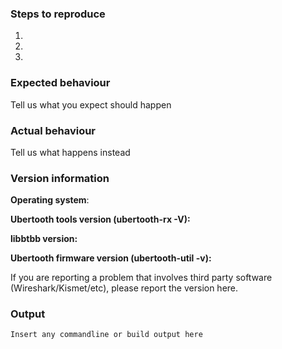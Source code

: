 ### Steps to reproduce
1.
2.
3.

### Expected behaviour
Tell us what you expect should happen

### Actual behaviour
Tell us what happens instead

### Version information
**Operating system**:

**Ubertooth tools version (ubertooth-rx -V):**

**libbtbb version:**

**Ubertooth firmware version (ubertooth-util -v):**

If you are reporting a problem that involves third party software 
(Wireshark/Kismet/etc), please report the version here.

### Output
```
Insert any commandline or build output here
```
